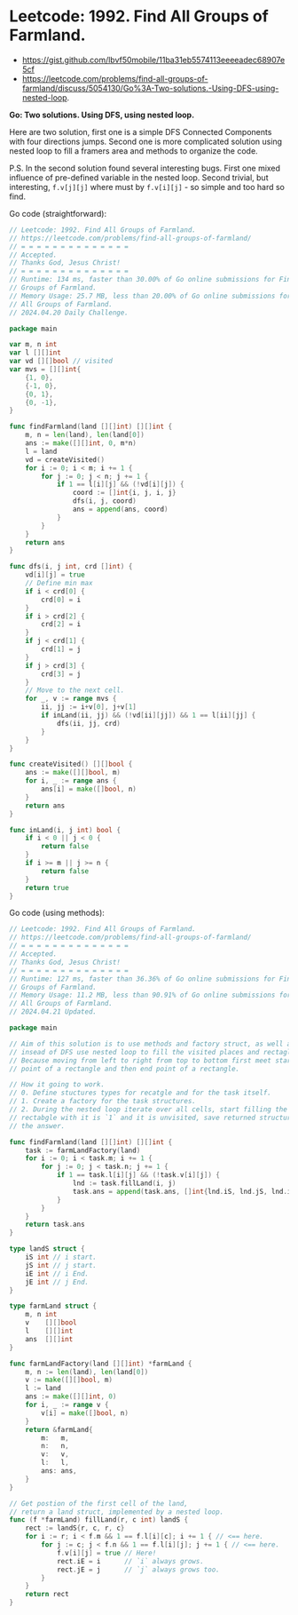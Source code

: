 #  Leetcode: 1992. Find All Groups of Farmland.

- https://gist.github.com/lbvf50mobile/11ba31eb5574113eeeeadec68907e5cf
- https://leetcode.com/problems/find-all-groups-of-farmland/discuss/5054130/Go%3A-Two-solutions.-Using-DFS-using-nested-loop.

**Go: Two solutions. Using DFS, using nested loop.**

Here are two solution, first one is a simple DFS Connected Components with
four directions jumps. Second one is more complicated solution using nested
loop to fill a framers area and methods to organize the code.

P.S. In the second solution found several interesting bugs. First one mixed
influence of pre-defined variable in the nested loop. Second trivial, but
interesting, `f.v[j][j]` where must by `f.v[i][j]` - so simple and too hard so
find.

Go code (straightforward):
```Go
// Leetcode: 1992. Find All Groups of Farmland.
// https://leetcode.com/problems/find-all-groups-of-farmland/
// = = = = = = = = = = = = = =
// Accepted.
// Thanks God, Jesus Christ!
// = = = = = = = = = = = = = =
// Runtime: 134 ms, faster than 30.00% of Go online submissions for Find All
// Groups of Farmland.
// Memory Usage: 25.7 MB, less than 20.00% of Go online submissions for Find
// All Groups of Farmland.
// 2024.04.20 Daily Challenge.

package main

var m, n int
var l [][]int
var vd [][]bool // visited
var mvs = [][]int{
	{1, 0},
	{-1, 0},
	{0, 1},
	{0, -1},
}

func findFarmland(land [][]int) [][]int {
	m, n = len(land), len(land[0])
	ans := make([][]int, 0, m*n)
	l = land
	vd = createVisited()
	for i := 0; i < m; i += 1 {
		for j := 0; j < n; j += 1 {
			if 1 == l[i][j] && (!vd[i][j]) {
				coord := []int{i, j, i, j}
				dfs(i, j, coord)
				ans = append(ans, coord)
			}
		}
	}
	return ans
}

func dfs(i, j int, crd []int) {
	vd[i][j] = true
	// Define min max
	if i < crd[0] {
		crd[0] = i
	}
	if i > crd[2] {
		crd[2] = i
	}
	if j < crd[1] {
		crd[1] = j
	}
	if j > crd[3] {
		crd[3] = j
	}
	// Move to the next cell.
	for _, v := range mvs {
		ii, jj := i+v[0], j+v[1]
		if inLand(ii, jj) && (!vd[ii][jj]) && 1 == l[ii][jj] {
			dfs(ii, jj, crd)
		}
	}
}

func createVisited() [][]bool {
	ans := make([][]bool, m)
	for i, _ := range ans {
		ans[i] = make([]bool, n)
	}
	return ans
}

func inLand(i, j int) bool {
	if i < 0 || j < 0 {
		return false
	}
	if i >= m || j >= n {
		return false
	}
	return true
}
```
Go code (using methods):
```Go
// Leetcode: 1992. Find All Groups of Farmland.
// https://leetcode.com/problems/find-all-groups-of-farmland/
// = = = = = = = = = = = = = =
// Accepted.
// Thanks God, Jesus Christ!
// = = = = = = = = = = = = = =
// Runtime: 127 ms, faster than 36.36% of Go online submissions for Find All
// Groups of Farmland.
// Memory Usage: 11.2 MB, less than 90.91% of Go online submissions for Find
// All Groups of Farmland.
// 2024.04.21 Updated.

package main

// Aim of this solution is to use methods and factory struct, as well as
// insead of DFS use nested loop to fill the visited places and rectagle to.
// Because moving from left to right from top to bottom first meet starting
// point of a rectangle and then end point of a rectangle.

// How it going to work.
// 0. Define stuctures types for recatgle and for the task itself.
// 1. Create a factory for the task structures.
// 2. During the nested loop iterate over all cells, start filling the
// rectabgle with it is `1` and it is unvisited, save returned structure into
// the answer.

func findFarmland(land [][]int) [][]int {
	task := farmLandFactory(land)
	for i := 0; i < task.m; i += 1 {
		for j := 0; j < task.n; j += 1 {
			if 1 == task.l[i][j] && (!task.v[i][j]) {
				lnd := task.fillLand(i, j)
				task.ans = append(task.ans, []int{lnd.iS, lnd.jS, lnd.iE, lnd.jE})
			}
		}
	}
	return task.ans
}

type landS struct {
	iS int // i start.
	jS int // j start.
	iE int // i End.
	jE int // j End.
}

type farmLand struct {
	m, n int
	v    [][]bool
	l    [][]int
	ans  [][]int
}

func farmLandFactory(land [][]int) *farmLand {
	m, n := len(land), len(land[0])
	v := make([][]bool, m)
	l := land
	ans := make([][]int, 0)
	for i, _ := range v {
		v[i] = make([]bool, n)
	}
	return &farmLand{
		m:   m,
		n:   n,
		v:   v,
		l:   l,
		ans: ans,
	}
}

// Get postion of the first cell of the land,
// return a land struct, implemented by a nested loop.
func (f *farmLand) fillLand(r, c int) landS {
	rect := landS{r, c, r, c}
	for i := r; i < f.m && 1 == f.l[i][c]; i += 1 { // <== here.
		for j := c; j < f.n && 1 == f.l[i][j]; j += 1 { // <== here.
			f.v[i][j] = true // Here!
			rect.iE = i      // `i` always grows.
			rect.jE = j      // `j` always grows too.
		}
	}
	return rect
}
```
